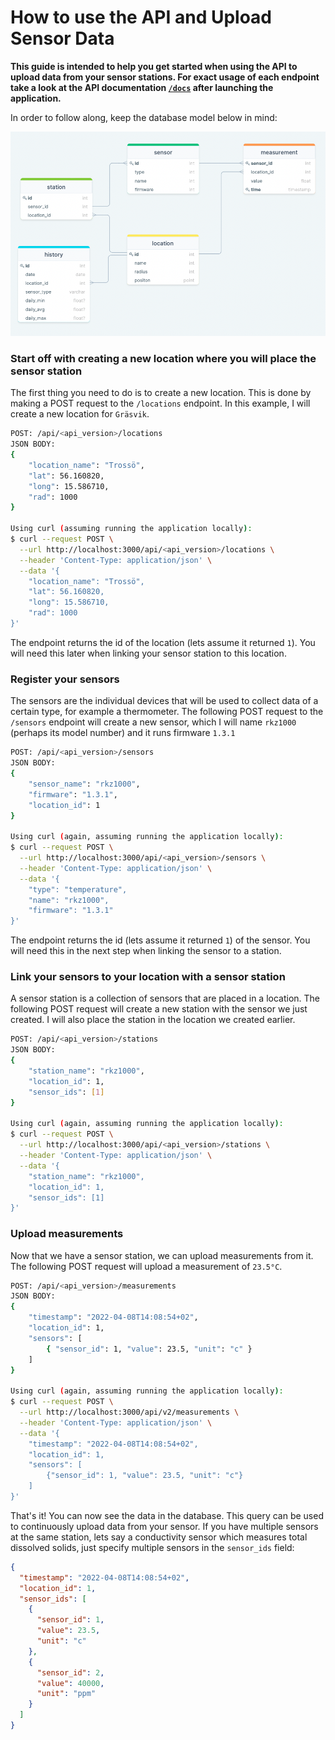 # How to use the API and Upload Sensor Data

**This guide is intended to help you get started when using the API to upload data from your sensor stations. For exact
usage of each endpoint take a look at the API documentation [`/docs`]() after launching the application.**

In order to follow along, keep the database model below in mind:

![database model](db-model.png)

### Start off with creating a new location where you will place the sensor station

The first thing you need to do is to create a new location. This is done by making a POST request to the `/locations`
endpoint. In this example, I will create a new location for `Gräsvik`.

```sh
POST: /api/<api_version>/locations
JSON BODY:
{
	"location_name": "Trossö",
	"lat": 56.160820,
	"long": 15.586710,
	"rad": 1000
}

Using curl (assuming running the application locally):
$ curl --request POST \
  --url http://localhost:3000/api/<api_version>/locations \
  --header 'Content-Type: application/json' \
  --data '{
	"location_name": "Trossö",
	"lat": 56.160820,
	"long": 15.586710,
	"rad": 1000
}'
```

The endpoint returns the id of the location (lets assume it returned `1`). You will need this later when linking your
sensor station to this location.

### Register your sensors

The sensors are the individual devices that will be used to collect data of a certain type, for example a thermometer.
The following POST request to the `/sensors` endpoint will create a new sensor, which I will name `rkz1000` (perhaps its
model number) and it runs firmware `1.3.1`

```sh
POST: /api/<api_version>/sensors
JSON BODY:
{
    "sensor_name": "rkz1000",
    "firmware": "1.3.1",
    "location_id": 1
}

Using curl (again, assuming running the application locally):
$ curl --request POST \
  --url http://localhost:3000/api/<api_version>/sensors \
  --header 'Content-Type: application/json' \
  --data '{
	"type": "temperature",
	"name": "rkz1000",
	"firmware": "1.3.1"
}'
```

The endpoint returns the id (lets assume it returned `1`) of the sensor. You will need this in the next step when
linking the sensor to a station.

### Link your sensors to your location with a sensor station

A sensor station is a collection of sensors that are placed in a location. The following POST request will create a new
station with the sensor we just created. I will also place the station in the location we created earlier.

```sh
POST: /api/<api_version>/stations
JSON BODY:
{
    "station_name": "rkz1000",
    "location_id": 1,
    "sensor_ids": [1]
}

Using curl (again, assuming running the application locally):
$ curl --request POST \
  --url http://localhost:3000/api/<api_version>/stations \
  --header 'Content-Type: application/json' \
  --data '{
    "station_name": "rkz1000",
    "location_id": 1,
    "sensor_ids": [1]
}'
```

### Upload measurements

Now that we have a sensor station, we can upload measurements from it. The following POST request will upload a
measurement of `23.5°C`.

```sh
POST: /api/<api_version>/measurements
JSON BODY:
{
    "timestamp": "2022-04-08T14:08:54+02",
    "location_id": 1,
    "sensors": [
        { "sensor_id": 1, "value": 23.5, "unit": "c" }
    ]
}

Using curl (again, assuming running the application locally):
$ curl --request POST \
  --url http://localhost:3000/api/v2/measurements \
  --header 'Content-Type: application/json' \
  --data '{
	"timestamp": "2022-04-08T14:08:54+02",
	"location_id": 1,
	"sensors": [
		{"sensor_id": 1, "value": 23.5, "unit": "c"}
	]
}'
```

That's it! You can now see the data in the database. This query can be used to continuously upload data from your
sensor. If you have multiple sensors at the same station, lets say a conductivity sensor which measures total dissolved
solids, just specify multiple sensors in the `sensor_ids` field:

```json
{
  "timestamp": "2022-04-08T14:08:54+02",
  "location_id": 1,
  "sensor_ids": [
    {
      "sensor_id": 1,
      "value": 23.5,
      "unit": "c"
    },
    {
      "sensor_id": 2,
      "value": 40000,
      "unit": "ppm"
    }
  ]
}
```